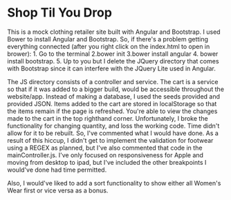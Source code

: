 # Shop Til You Drop




This is a mock clothing retailer site built with Angular and Bootstrap. I used Bower to install Angular and Bootstrap. So, if there's a problem getting everything connected (after you right click on the index.html to open in brower): 
          1. Go to the terminal 
          2.bower init 
          3.bower install angular 
          4. bower install bootstrap.
          5. Up to you but I delete the JQuery directory that comes with Bootstrap since it can interfere with the JQuery Lite used in Angular.


The JS directory consists of a controller and service. The cart is a service so that if it was added to a bigger build, would be accessible throughout the website/app. Instead of making a database, I used the seeds provided and provided JSON. Items added to the cart are stored in localStorage so that the items remain if the page is refreshed. You're able to view the changes made to the cart in the top righthand corner. Unfortunately, I broke the functionality for changing quantity, and loss the working code. Time didn't allow for it to be rebuilt. So, I've commented what I would have done. As a result of this hiccup, I didn't get to implement the validation for footwear using a REGEX as planned, but I've also commented that code in the mainController.js. I've only focused on responsiveness for Apple and moving from desktop to ipad, but I've included the other breakpoints I would've done had time permitted. 

Also, I would've liked to add a sort functionality to show either all Women's Wear first or vice versa as a bonus.  
